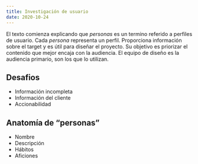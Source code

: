 ```yaml
---
title: Investigación de usuario
date: 2020-10-24
---
```

El texto comienza explicando que _personas_ es un termino referido a perfiles de usuario. Cada _persona_ representa un perfil.
Proporciona información sobre el target y es útil para diseñar el proyecto.
Su objetivo es priorizar el contenido que mejor encaja con la audiencia. El equipo de diseño es la audiencia primario, son los que lo utilizan.

## Desafios
- Información incompleta
- Información del cliente
- Accionabilidad

## Anatomía de “personas”
- Nombre
- Descripción
- Hábitos
- Aficiones